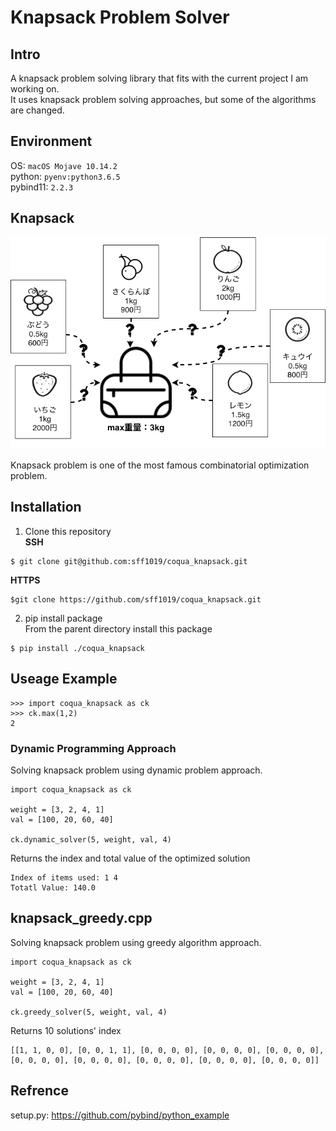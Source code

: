 # Knapsack Problem Solver

## Intro

A knapsack problem solving library that fits with the current project I am working on.  
It uses knapsack problem solving approaches, but some of the algorithms are changed.

## Environment

OS: `macOS Mojave 10.14.2`  
python: `pyenv:python3.6.5`  
pybind11: `2.2.3`

## Knapsack
![Knapsack Illustration](./assets/knapsack.png)

Knapsack problem is one of the most famous combinatorial optimization problem.  

## Installation

1. Clone this repository  
**SSH**  
```
$ git clone git@github.com:sff1019/coqua_knapsack.git
```

**HTTPS**  
```
$git clone https://github.com/sff1019/coqua_knapsack.git
```

2. pip install package  
From the parent directory install this package
```
$ pip install ./coqua_knapsack
```

## Useage Example

```
>>> import coqua_knapsack as ck
>>> ck.max(1,2)
2
```

### Dynamic Programming Approach

Solving knapsack problem using dynamic problem approach.

```
import coqua_knapsack as ck

weight = [3, 2, 4, 1]
val = [100, 20, 60, 40]

ck.dynamic_solver(5, weight, val, 4)
```

Returns the index and total value of the optimized solution

```
Index of items used: 1 4
Totatl Value: 140.0
```

## knapsack_greedy.cpp

Solving knapsack problem using greedy algorithm approach.

```
import coqua_knapsack as ck

weight = [3, 2, 4, 1]
val = [100, 20, 60, 40]

ck.greedy_solver(5, weight, val, 4)
```

Returns 10 solutions' index

```
[[1, 1, 0, 0], [0, 0, 1, 1], [0, 0, 0, 0], [0, 0, 0, 0], [0, 0, 0, 0], [0, 0, 0, 0], [0, 0, 0, 0], [0, 0, 0, 0], [0, 0, 0, 0], [0, 0, 0, 0]]
```


## Refrence

setup.py: https://github.com/pybind/python_example
